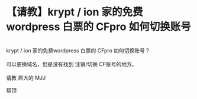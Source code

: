 # 【请教】krypt / ion 家的免费wordpress 白票的 CFpro 如何切换账号


<br />
krypt / ion 家的免费wordpress 白票的 CFpro 如何切换账号？<br />
<br />
可以更换域名，但是没有找到 注销/切换 CF账号的地方。<br />
<br />
请教 屌大的 MJJ

帮顶<img id="aimg_idtbd" onclick="zoom(this, this.src, 0, 0, 0)" class="zoom" src="https://cdn.jsdelivr.net/gh/hishis/forum-master/public/images/patch.gif" onmouseover="img_onmouseoverfunc(this)" onload="thumbImg(this)" border="0" alt="" />
